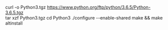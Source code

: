 curl -o Python3.tgz https://www.python.org/ftp/python/3.6.5/Python-3.6.5.tgz  
tar xzf Python3.tgz
cd Python3
./configure --enable-shared
make && make altinstall

